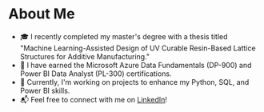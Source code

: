 # About Me



- 🎓 I recently completed my master's degree with a thesis titled "Machine Learning-Assisted Design of UV Curable Resin-Based Lattice Structures for Additive Manufacturing."
- 📜 I have earned the Microsoft Azure Data Fundamentals (DP-900) and Power BI Data Analyst (PL-300) certifications.
- 🚀 Currently, I'm working on projects to enhance my Python, SQL, and Power BI skills.
- 📬 Feel free to connect with me on [LinkedIn](https://www.linkedin.com/in/javadhooshmand/)!
